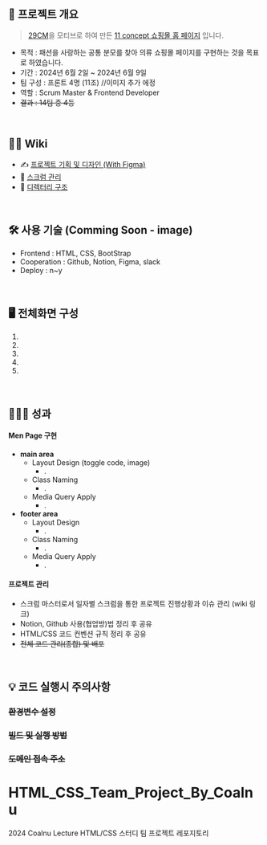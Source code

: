
## 📝 프로젝트 개요
> [29CM](https://29cm.co.kr/)을 모티브로 하여 만든 [11 concept 쇼핑몰 홈 페이지](링크추가예정) 입니다.
- 목적 : 패션을 사랑하는 공통 분모를 찾아 의류 쇼핑몰 페이지를 구현하는 것을 목표로 하였습니다.
- 기간 : 2024년 6월 2일 ~ 2024년 6월 9일 
- 팀 구성 : 프론트 4명 (11조)   //이미지 추가 에정
- 역할 : Scrum Master & Frontend Developer
- ~~결과 : 14팀 중 4등~~

</br>

## 💁‍♂️ Wiki 
- ✍ [프로젝트 기획 및 디자인 (With Figma)](링크추가예정)
- 📰 [스크럼 관리](링크추가예정)
- 📂 [디렉터리 구조]()

</br>


## 🛠 사용 기술 (Comming Soon - image)
- Frontend : HTML, CSS, BootStrap
- Cooperation : Github, Notion, Figma, slack
- Deploy : n~y


</br>

## 🖥️ 전체화면 구성
1. 
2. 
3. 
4. 
5. 

</br>

## 👨🏻‍🏫 성과
#### Men Page 구현
- <b>main area</b>  
  - Layout Design (toggle code, image)
    - .
  - Class Naming
    - .
  - Media Query Apply
    - .
- <b>footer area</b>  
  - Layout Design
    - .
  - Class Naming
    - .
  - Media Query Apply
    - .

#### 프로젝트 관리
- 스크럼 마스터로서 일자별 스크럼을 통한 프로젝트 진행상황과 이슈 관리 (wiki 링크)
- Notion, Github 사용(협업방)법 정리 후 공유
- HTML/CSS 코드 컨벤션 규칙 정리 후 공유
- ~~전체 코드 관리(종합) 및 배포~~




</br>



## 💡 코드 실행시 주의사항

### ~~환경변수 설정~~


### ~~빌드 및 실행 방법~~


### ~~도메인 접속 주소~~



























# HTML_CSS_Team_Project_By_Coalnu
2024 Coalnu Lecture HTML/CSS 스터디 팀 프로젝트 레포지토리
